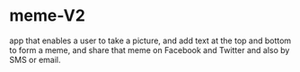 # meme-V2
app that enables a user to take a picture, and add text at the top and bottom to form a meme, and share that meme on Facebook and Twitter and also by SMS or email. 

